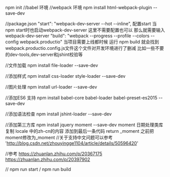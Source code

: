 npm init
//babel 环境
//webpack 环境
npm install html-webpack-plugin --save-dev

//package.json
"start": "webpack-dev-server --hot --inline",
配置start  当npm start时也启动webpack-dev-server   这里不需要配置也可以 那么就需要输入webpack-dev-server
"build": "webpack --progress --profile --colors --config webpack.productio"
当项目需要上线都时候 运行 npm build 就会找到 webpack.productio.config.js文件这个文件对开发环境进行了删减  比如一些不要的dev-tools,dev-server和jshint校验等

//文件加载
npm install file-loader --save-dev

//添加样式
npm install css-loader style-loader --save-dev

//图片处理
npm install url-loader --save-dev

//添加ES6 支持
npm install babel-core babel-loader babel-preset-es2015 --save-dev

//添加语法检查
npm install jshint-loader --save-dev

//添加第三方库
npm install jquery moment --save-dev
moment 日期处理类库
复制 locale 中的zh-cn的内容 添加到最后一条代码 return _moment 之前把 moment修改为_moment
//关于支持中文问题可以参考 'http://blog.csdn.net/zhouyingge1104/article/details/50596420'

//参考
https://zhuanlan.zhihu.com/p/20367175
https://zhuanlan.zhihu.com/p/20397902

// npm run start   /  npm run build
